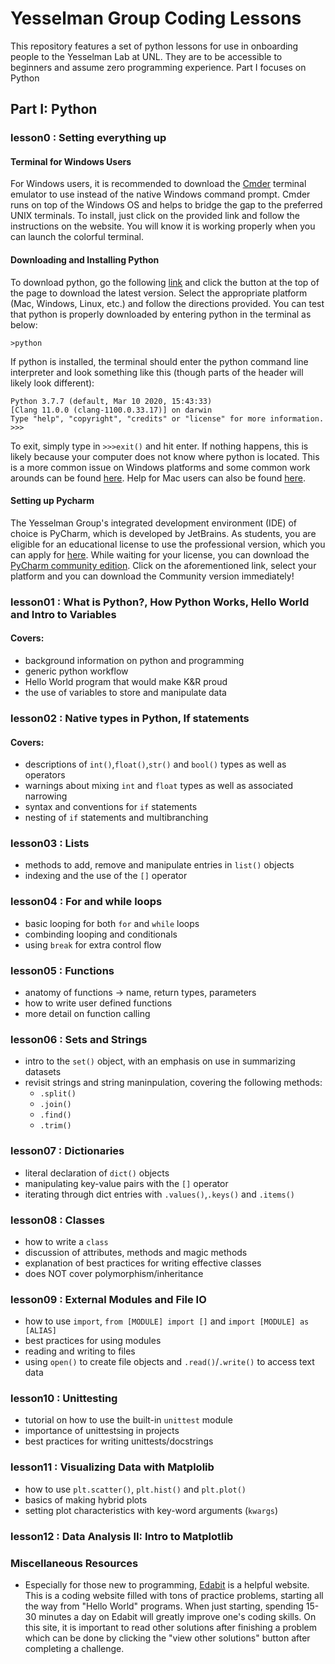 # Yesselman Group Coding Lessons
This repository features a set of python lessons for use in onboarding people to the Yesselman Lab at UNL. They are to be accessible to beginners and assume zero programming experience. Part I focuses on Python
## **Part I: Python**
### lesson0 : Setting everything up
#### Terminal for Windows Users
For Windows users, it is recommended to download the [Cmder](https://cmder.net/) terminal emulator to use instead of the native Windows command prompt. Cmder runs on top of the Windows OS and helps to bridge the gap to the preferred UNIX terminals. To install, just click on the provided link and follow the instructions on the website. You will know it is working properly when you can launch the colorful terminal.
#### Downloading and Installing Python
To download python, go the following [link](https://www.python.org/downloads/) and click the button at the top of the page to download the latest version. Select the appropriate platform (Mac, Windows, Linux, etc.) and follow the directions provided. You can test that python is properly downloaded by entering python in the terminal as below:

`>python`

If python is installed, the terminal should enter the python command line interpreter and look something like this (though parts of the header will likely look different):

```
Python 3.7.7 (default, Mar 10 2020, 15:43:33)
[Clang 11.0.0 (clang-1100.0.33.17)] on darwin
Type "help", "copyright", "credits" or "license" for more information.
>>> 
```
To exit, simply type in 
`>>>exit()`
and hit enter. If nothing happens, this is likely because your computer does not know where python is located. This is a more common issue on Windows platforms and some common work arounds can be found [here](https://www.pythoncentral.io/add-python-to-path-python-is-not-recognized-as-an-internal-or-external-command/). Help for Mac users can also be found [here](https://docs.python-guide.org/starting/install3/osx/).

#### Setting up Pycharm
The Yesselman Group's integrated development environment (IDE) of choice is PyCharm, which is developed by JetBrains. As students, you are eligible for an educational license to use the professional version, which you can apply for [here](https://www.jetbrains.com/community/education/#students). While waiting for your license, you can download the [PyCharm community edition](https://www.jetbrains.com/pycharm/download/#section=mac). Click on the aforementioned link, select your platform and you can download the Community version immediately!

### lesson01 : What is Python?, How Python Works, Hello World and Intro to Variables
#### Covers:
+ background information on python and programming
+ generic python workflow
+ Hello World program that would make K&R proud
+ the use of variables to store and manipulate data
### lesson02 : Native types in Python, If statements
#### Covers:
+ descriptions of `int()`,`float()`,`str()` and `bool()` types as well as operators
+ warnings about mixing `int` and `float` types as well as associated narrowing
+ syntax and conventions for `if` statements
+ nesting of `if` statements and multibranching
### lesson03 : Lists
+ methods to add, remove and manipulate entries in `list()` objects
+ indexing and the use of the `[]` operator
### lesson04 : For and while loops
+ basic looping for both `for` and `while` loops
+ combinding looping and conditionals
+ using `break` for extra control flow
### lesson05 : Functions
+ anatomy of functions -> name, return types, parameters
+ how to write user defined functions
+ more detail on function calling
### lesson06 : Sets and Strings
+ intro to the `set()` object, with an emphasis on use in summarizing datasets
+ revisit strings and string maninpulation, covering the following methods:
	+ `.split()`
	+ `.join()`
	+ `.find()`
	+ `.trim()`
### lesson07 : Dictionaries
+ literal declaration of `dict()` objects 
+ manipulating key-value pairs with the `[]` operator
+ iterating through dict entries with `.values()`,`.keys()` and `.items()`
### lesson08 : Classes
+ how to write a `class`
+ discussion of attributes, methods and magic methods
+ explanation of best practices for writing effective classes
+ does NOT cover polymorphism/inheritance
### lesson09 : External Modules and File IO
+ how to use `import`, `from [MODULE] import []` and `import [MODULE] as [ALIAS]`
+ best practices for using modules 
+ reading and writing to files 
+ using `open()` to create file objects and `.read()`/`.write()` to access text data
### lesson10 : Unittesting
+ tutorial on how to use the built-in `unittest` module
+ importance of unittestsing in projects
+ best practices for writing unittests/docstrings
### lesson11 : Visualizing Data with Matplolib
+ how to use `plt.scatter()`, `plt.hist()` and `plt.plot()`
+ basics of making hybrid plots
+ setting plot characteristics with key-word arguments (`kwargs`)
### lesson12 : Data Analysis II: Intro to Matplotlib
### Miscellaneous Resources
+ Especially for those new to programming, [Edabit](https://edabit.com) is a helpful website. This is a coding website filled with tons of practice problems, starting all the way from "Hello World" programs. When just starting, spending 15-30 minutes a day on Edabit will greatly improve one's coding skills. On this site, it is important to read other solutions after finishing a problem which can be done by clicking the "view other solutions" button after completing a challenge.
